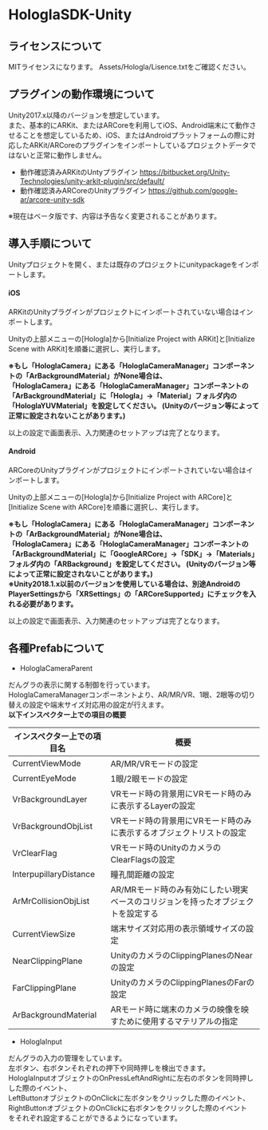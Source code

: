 # HologlaSDK-Unity

## ライセンスについて
MITライセンスになります。
Assets/Hologla/Lisence.txtをご確認ください。

## プラグインの動作環境について
Unity2017.x以降のバージョンを想定しています。  
また、基本的にARKit、またはARCoreを利用してiOS、Android端末にて動作させることを想定しているため、iOS、またはAndroidプラットフォームの際に対応したARKit/ARCoreのプラグインをインポートしているプロジェクトデータではないと正常に動作しません。  
- 動作確認済みARKitのUntyプラグイン
https://bitbucket.org/Unity-Technologies/unity-arkit-plugin/src/default/
- 動作確認済みARCoreのUnityプラグイン
https://github.com/google-ar/arcore-unity-sdk

※現在はベータ版です、内容は予告なく変更されることがあります。

## 導入手順について
Unityプロジェクトを開く、または既存のプロジェクトにunitypackageをインポートします。

#### iOS
ARKitのUnityプラグインがプロジェクトにインポートされていない場合はインポートします。

Unityの上部メニューの[Hologla]から[Initialize Project with ARKit]と[Initialize Scene with ARKit]を順番に選択し、実行します。

**※もし「HologlaCamera」にある「HologlaCameraManager」コンポーネントの「ArBackgroundMaterial」がNone場合は、  
「HologlaCamera」にある「HologlaCameraManager」コンポーネントの「ArBackgroundMaterial」に「Hologla」→「Material」フォルダ内の「HologlaYUVMaterial」を設定してください。
(Unityのバージョン等によって正常に設定されないことがあります。)**

以上の設定で画面表示、入力関連のセットアップは完了となります。

#### Android
ARCoreのUnityプラグインがプロジェクトにインポートされていない場合はインポートします。

Unityの上部メニューの[Hologla]から[Initialize Project with ARCore]と[Initialize Scene with ARCore]を順番に選択し、実行します。

**※もし「HologlaCamera」にある「HologlaCameraManager」コンポーネントの「ArBackgroundMaterial」がNone場合は、  
「HologlaCamera」にある「HologlaCameraManager」コンポーネントの「ArBackgroundMaterial」に「GoogleARCore」→「SDK」→「Materials」フォルダ内の「ARBackground」を設定してください。
(Unityのバージョン等によって正常に設定されないことがあります。)**
<br>
**※Unity2018.1.x以前のバージョンを使用している場合は、別途AndroidのPlayerSettingsから「XRSettings」の「ARCoreSupported」にチェックを入れる必要があります。**

以上の設定で画面表示、入力関連のセットアップは完了となります。


## 各種Prefabについて
- HologlaCameraParent

だんグラの表示に関する制御を行っています。  
HologlaCameraManagerコンポーネントより、AR/MR/VR、1眼、2眼等の切り替えの設定や端末サイズ対応用の設定が行えます。  
**以下インスペクター上での項目の概要**

| インスペクター上での項目名 | 概要 |
|-----|-----|
| CurrentViewMode | AR/MR/VRモードの設定 |
| CurrentEyeMode | 1眼/2眼モードの設定 |
| VrBackgroundLayer | VRモード時の背景用にVRモード時のみに表示するLayerの設定 |
| VrBackgroundObjList | VRモード時の背景用にVRモード時のみに表示するオブジェクトリストの設定 |
| VrClearFlag | VRモード時のUnityのカメラのClearFlagsの設定 |
| InterpupillaryDistance | 瞳孔間距離の設定 |
| ArMrCollisionObjList | AR/MRモード時のみ有効にしたい現実ベースのコリジョンを持ったオブジェクトを設定する |
| CurrentViewSize | 端末サイズ対応用の表示領域サイズの設定|
| NearClippingPlane | UnityのカメラのClippingPlanesのNearの設定 |
| FarClippingPlane | UnityのカメラのClippingPlanesのFarの設定 |
| ArBackgroundMaterial | ARモード時に端末のカメラの映像を映すために使用するマテリアルの指定 |


- HologlaInput

だんグラの入力の管理をしています。  
左ボタン、右ボタンそれぞれの押下や同時押しを検出できます。  
HologlaInputオブジェクトのOnPressLeftAndRightに左右のボタンを同時押しした際のイベント、  
LeftButtonオブジェクトのOnClickに左ボタンをクリックした際のイベント、  
RightButtonオブジェクトのOnClickに右ボタンをクリックした際のイベント  
をそれぞれ設定することができるようになっています。
